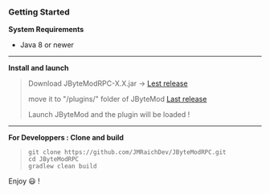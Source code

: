 ### Getting Started

**System Requirements**

* Java 8 or newer

---

**Install and launch**

> Download JByteModRPC-X.X.jar -> [Lest release](https://github.com/JMRaichDev/JByteModRPC/releases)
> 
> move it to "/plugins/" folder of JByteMod [Last release](https://github.com/GraxCode/JByteMod-Beta/releases)
> 
> Launch JByteMod and the plugin will be loaded !

---

**For Developpers : Clone and build**
> ```console
> git clone https://github.com/JMRaichDev/JByteModRPC.git
> cd JByteModRPC
> gradlew clean build
> ```

Enjoy :smiley: !
